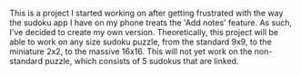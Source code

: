 This is a project I started working on after getting frustrated with the way the sudoku app
I have on my phone treats the 'Add notes' feature. As such, I've decided to create my own 
version. Theoretically, this project will be able to work on any size sudoku puzzle, from
the standard 9x9, to the miniature 2x2, to the massive 16x16. This will not yet work on the 
non-standard puzzle, which consists of 5 sudokus that are linked.
